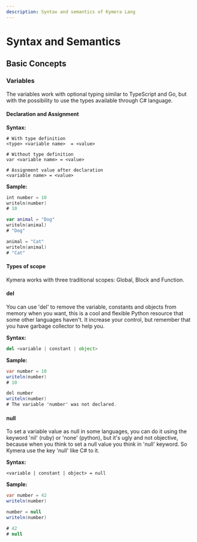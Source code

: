 ```yaml
---
description: Syntax and semantics of Kymera Lang
---
```


# Syntax and Semantics

## Basic Concepts

### Variables

The variables work with optional typing similar to TypeScript and Go, but with the possibility to use the types available through C# language.

#### Declaration and Assignment

&#x20;**Syntax:**

```
# With type definition
<type> <variable name>  = <value>

# Without type definition
var <variable name> = <value>

# Assignment value after declaration
<variable name> = <value>
```

**Sample:**

```kotlin
int number = 10
writeln(number)
# 10

var animal = "Dog"
writeln(animal)
# "Dog"

animal = "Cat"
writeln(animal)
# "Cat"
```

#### &#x20;Types of scope

Kymera works with three traditional scopes: Global, Block and Function.

#### del

You can use 'del' to remove the variable, constants and objects from memory when you want, this is a cool and flexible Python resource that some other languages haven't. It increase your control, but remember that you have garbage collector to help you.

&#x20;**Syntax:**

```python
del <variable | constant | object>
```

&#x20;**Sample:**

```csharp
var number = 10
writeln(number)
# 10

del number
writeln(number)
# The variable 'number' was not declared.
```

#### null

&#x20;To set a variable value as null in some languages, you can do it using the keyword 'nil' (ruby) or 'none' (python), but it's ugly and not objective, because when you think to set a null value you think in 'null' keyword. So Kymera use the key 'null' like C# to it.

&#x20;**Syntax:**

```
<variable | constant | object> = null
```

&#x20;**Sample:**

```csharp
var number = 42
writeln(number)

number = null
writeln(number)

# 42
# null
```
